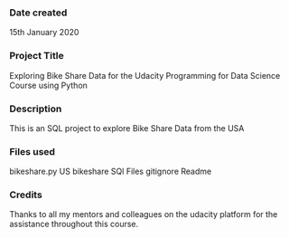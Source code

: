 ### Date created
15th January 2020

### Project Title
Exploring Bike Share Data for the Udacity Programming for Data Science Course using Python

### Description
This is an SQL project to explore Bike Share Data from the USA

### Files used
bikeshare.py
US bikeshare SQl Files
gitignore
Readme

### Credits
Thanks to all my mentors and colleagues on the udacity platform for the assistance throughout this course.
